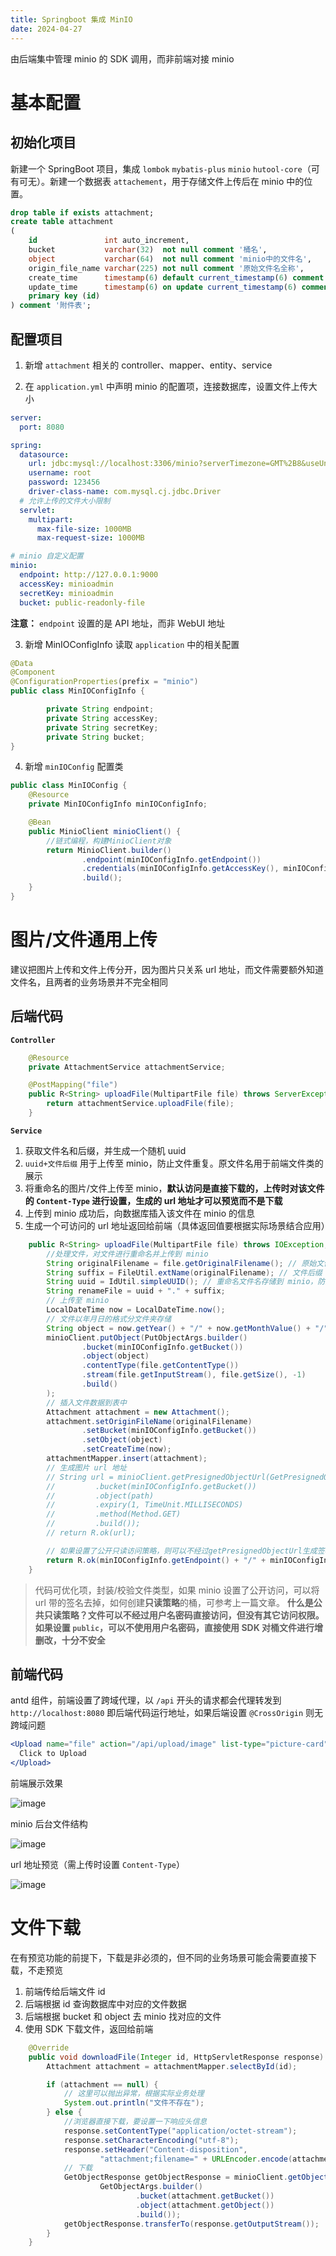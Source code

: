 ```yaml
---
title: Springboot 集成 MinIO
date: 2024-04-27
---
```


由后端集中管理 minio 的 SDK 调用，而非前端对接 minio

# 基本配置

## 初始化项目

新建一个 SpringBoot 项目，集成 `lombok` `mybatis-plus` `minio` `hutool-core`（可有可无）。新建一个数据表 `attachement`，用于存储文件上传后在 minio 中的位置。

```sql
drop table if exists attachment;
create table attachment
(
    id               int auto_increment,
    bucket           varchar(32)  not null comment '桶名',
    object           varchar(64)  not null comment 'minio中的文件名',
    origin_file_name varchar(225) not null comment '原始文件名全称',
    create_time      timestamp(6) default current_timestamp(6) comment '创建时间',
    update_time      timestamp(6) on update current_timestamp(6) comment '更新时间',
    primary key (id)
) comment '附件表';
```

## 配置项目

1. 新增 `attachment` 相关的 controller、mapper、entity、service

2. 在 `application.yml` 中声明 minio 的配置项，连接数据库，设置文件上传大小

```yml
server:
  port: 8080

spring:
  datasource:
    url: jdbc:mysql://localhost:3306/minio?serverTimezone=GMT%2B8&useUnicode=true&characterEncoding=utf8&useSSL=false&allowPublicKeyRetrieval=true
    username: root
    password: 123456
    driver-class-name: com.mysql.cj.jdbc.Driver
  # 允许上传的文件大小限制
  servlet:
    multipart:
      max-file-size: 1000MB
      max-request-size: 1000MB

# minio 自定义配置
minio:
  endpoint: http://127.0.0.1:9000
  accessKey: minioadmin
  secretKey: minioadmin
  bucket: public-readonly-file
```

**注意：** `endpoint` 设置的是 API 地址，而非 WebUI 地址

3. 新增 MinIOConfigInfo 读取 `application` 中的相关配置

```java
@Data
@Component
@ConfigurationProperties(prefix = "minio")
public class MinIOConfigInfo {

        private String endpoint;
        private String accessKey;
        private String secretKey;
        private String bucket;
}
```

4. 新增 `minIOConfig` 配置类

```java
public class MinIOConfig {
    @Resource
    private MinIOConfigInfo minIOConfigInfo;

    @Bean
    public MinioClient minioClient() {
        //链式编程，构建MinioClient对象
        return MinioClient.builder()
                .endpoint(minIOConfigInfo.getEndpoint())
                .credentials(minIOConfigInfo.getAccessKey(), minIOConfigInfo.getSecretKey())
                .build();
    }
}
```

# 图片/文件通用上传

建议把图片上传和文件上传分开，因为图片只关系 url 地址，而文件需要额外知道文件名，且两者的业务场景并不完全相同

## 后端代码

**`Controller`**

```java
    @Resource
    private AttachmentService attachmentService;

    @PostMapping("file")
    public R<String> uploadFile(MultipartFile file) throws ServerException, InsufficientDataException, ErrorResponseException, IOException, NoSuchAlgorithmException, InvalidKeyException, InvalidResponseException, XmlParserException, InternalException {
        return attachmentService.uploadFile(file);
    }
```

**`Service`**

1. 获取文件名和后缀，并生成一个随机 uuid
2. `uuid+文件后缀` 用于上传至 minio，防止文件重复。原文件名用于前端文件类的展示
3. 将重命名的图片/文件上传至 minio，**默认访问是直接下载的，上传时对该文件的 `Content-Type` 进行设置，生成的 url 地址才可以预览而不是下载**
4. 上传到 minio 成功后，向数据库插入该文件在 minio 的信息
5. 生成一个可访问的 url 地址返回给前端（具体返回值要根据实际场景结合应用）

```java
    public R<String> uploadFile(MultipartFile file) throws IOException, ServerException, InsufficientDataException, ErrorResponseException, NoSuchAlgorithmException, InvalidKeyException, InvalidResponseException, XmlParserException, InternalException {
        //处理文件，对文件进行重命名并上传到 minio
        String originalFilename = file.getOriginalFilename(); // 原始文件全称
        String suffix = FileUtil.extName(originalFilename); // 文件后缀
        String uuid = IdUtil.simpleUUID(); // 重命名文件名存储到 minio，防止上传的文件名重复
        String renameFile = uuid + "." + suffix;
        // 上传至 minio
        LocalDateTime now = LocalDateTime.now();
        // 文件以年月日的格式分文件夹存储
        String object = now.getYear() + "/" + now.getMonthValue() + "/" + now.getDayOfMonth() + "/" + renameFile;
        minioClient.putObject(PutObjectArgs.builder()
                .bucket(minIOConfigInfo.getBucket())
                .object(object)
                .contentType(file.getContentType())
                .stream(file.getInputStream(), file.getSize(), -1)
                .build()
        );
        // 插入文件数据到表中
        Attachment attachment = new Attachment();
        attachment.setOriginFileName(originalFilename)
                .setBucket(minIOConfigInfo.getBucket())
                .setObject(object)
                .setCreateTime(now);
        attachmentMapper.insert(attachment);
        // 生成图片 url 地址
        // String url = minioClient.getPresignedObjectUrl(GetPresignedObjectUrlArgs.builder()
        //         .bucket(minIOConfigInfo.getBucket())
        //         .object(path)
        //         .expiry(1, TimeUnit.MILLISECONDS)
        //         .method(Method.GET)
        //         .build());
        // return R.ok(url);

        // 如果设置了公开只读访问策略，则可以不经过getPresignedObjectUrl生成签名，直接访问即可
        return R.ok(minIOConfigInfo.getEndpoint() + "/" + minIOConfigInfo.getBucket() + "/" + object);
    }
```

> 代码可优化项，封装/校验文件类型，如果 minio 设置了公开访问，可以将 url 带的签名去掉，如何创建**只读策略**的桶，可参考上一篇文章。 **什么是公共只读策略？文件可以不经过用户名密码直接访问，但没有其它访问权限。如果设置 `public`，可以不使用用户名密码，直接使用 SDK 对桶文件进行增删改，十分不安全**

## 前端代码

antd 组件，前端设置了跨域代理，以 `/api` 开头的请求都会代理转发到 `http://localhost:8080` 即后端代码运行地址，如果后端设置 `@CrossOrigin` 则无跨域问题

```jsx
<Upload name="file" action="/api/upload/image" list-type="picture-card">
  Click to Upload
</Upload>
```

前端展示效果

![image](https://img.jsonq.top/blog/2025/2/25/1740465687402-71lodgs3.png)

minio 后台文件结构

![image](https://static.jsonq.top/2024/10/21/171412371_695f9be2-8f20-44ef-a739-1ef701b62ba2.png)

url 地址预览（需上传时设置 `Content-Type`）

![image](https://img.jsonq.top/blog/2025/2/25/1740465687534-fxbg3bp2.png)

# 文件下载

在有预览功能的前提下，下载是非必须的，但不同的业务场景可能会需要直接下载，不走预览

1. 前端传给后端文件 id
2. 后端根据 id 查询数据库中对应的文件数据
3. 后端根据 bucket 和 object 去 minio 找对应的文件
4. 使用 SDK 下载文件，返回给前端

```java
    @Override
    public void downloadFile(Integer id, HttpServletResponse response) throws ServerException, InsufficientDataException, ErrorResponseException, IOException, NoSuchAlgorithmException, InvalidKeyException, InvalidResponseException, XmlParserException, InternalException {
        Attachment attachment = attachmentMapper.selectById(id);

        if (attachment == null) {
            // 这里可以抛出异常，根据实际业务处理
            System.out.println("文件不存在");
        } else {
            //浏览器直接下载，要设置一下响应头信息
            response.setContentType("application/octet-stream");
            response.setCharacterEncoding("utf-8");
            response.setHeader("Content-disposition",
                    "attachment;filename=" + URLEncoder.encode(attachment.getObject(), StandardCharsets.UTF_8));
            // 下载
            GetObjectResponse getObjectResponse = minioClient.getObject(
                    GetObjectArgs.builder()
                            .bucket(attachment.getBucket())
                            .object(attachment.getObject())
                            .build());
            getObjectResponse.transferTo(response.getOutputStream());
        }
    }
```
